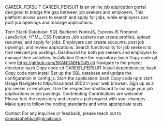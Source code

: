 CAREER_PERSUIT
CAREER_PERSUIT is an online job application portal designed to bridge the gap between job seekers and employers. This platform allows users to search and apply for jobs, while employers can post job openings and manage applications.

Tech Stack
Database: SQL
Backend: NodeJS, ExpressJS
Frontend: JavaScript, HTML, CSS
Features
Job seekers can create profiles, upload resumes, and apply for jobs.
Employers can create accounts, post job openings, and review applications.
Search functionality for job seekers to find relevant job postings.
Dashboard for both job seekers and employers to manage their activities.
Installation
Clone the repository:
bash
Copy code
git clone https://github.com/SKANDABH/OJB.git
Navigate to the project directory:
bash
Copy code
cd CAREER_PERSUIT
Install dependencies:
bash
Copy code
npm install
Set up the SQL database and update the configuration in config.js.
Start the application:
bash
Copy code
npm start
Usage
Navigate to http://localhost:3000 in your web browser.
Sign up as a job seeker or employer.
Use the respective dashboard to manage your job applications or job postings.
Contributing
Contributions are welcome! Please fork the repository and create a pull request with your changes. Make sure to follow the coding standards and write appropriate tests.

Contact
For any inquiries or feedback, please reach out to skandabhebbar@gmail.com.
